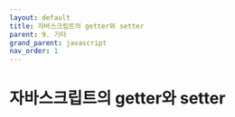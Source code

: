 ```yaml
---
layout: default
title: 자바스크립트의 getter와 setter
parent: 9. 기타
grand_parent: javascript
nav_order: 1
---
```


# 자바스크립트의 getter와 setter
